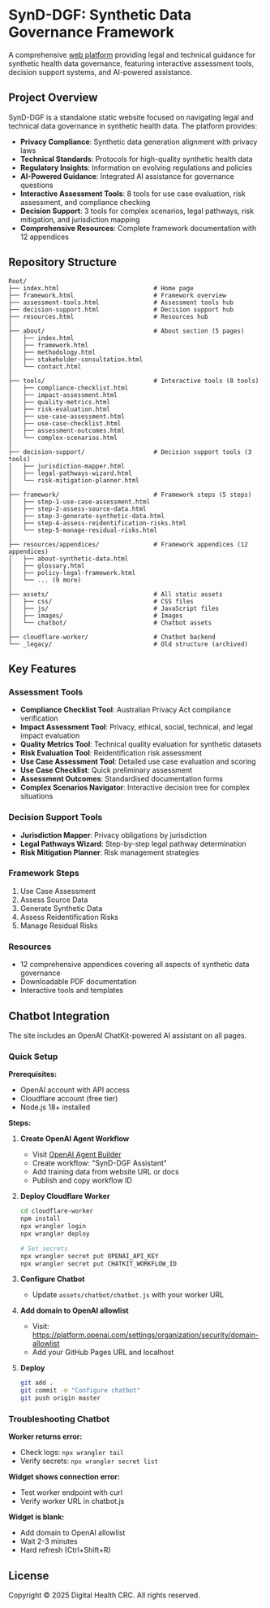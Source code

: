 # SynD-DGF: Synthetic Data Governance Framework

A comprehensive [web platform](https://digitalhealthcrc.github.io/SynD-DGF/) providing legal and technical guidance for synthetic health data governance, featuring interactive assessment tools, decision support systems, and AI-powered assistance.

## Project Overview

SynD-DGF is a standalone static website focused on navigating legal and technical data governance in synthetic health data. The platform provides:

- **Privacy Compliance**: Synthetic data generation alignment with privacy laws
- **Technical Standards**: Protocols for high-quality synthetic health data
- **Regulatory Insights**: Information on evolving regulations and policies
- **AI-Powered Guidance**: Integrated AI assistance for governance questions
- **Interactive Assessment Tools**: 8 tools for use case evaluation, risk assessment, and compliance checking
- **Decision Support**: 3 tools for complex scenarios, legal pathways, risk mitigation, and jurisdiction mapping
- **Comprehensive Resources**: Complete framework documentation with 12 appendices

## Repository Structure

```
Root/
├── index.html                          # Home page
├── framework.html                      # Framework overview
├── assessment-tools.html               # Assessment tools hub
├── decision-support.html               # Decision support hub
├── resources.html                      # Resources hub
│
├── about/                              # About section (5 pages)
│   ├── index.html
│   ├── framework.html
│   ├── methodology.html
│   ├── stakeholder-consultation.html
│   └── contact.html
│
├── tools/                              # Interactive tools (8 tools)
│   ├── compliance-checklist.html
│   ├── impact-assessment.html
│   ├── quality-metrics.html
│   ├── risk-evaluation.html
│   ├── use-case-assessment.html
│   ├── use-case-checklist.html
│   ├── assessment-outcomes.html
│   └── complex-scenarios.html
│
├── decision-support/                   # Decision support tools (3 tools)
│   ├── jurisdiction-mapper.html
│   ├── legal-pathways-wizard.html
│   └── risk-mitigation-planner.html
│
├── framework/                          # Framework steps (5 steps)
│   ├── step-1-use-case-assessment.html
│   ├── step-2-assess-source-data.html
│   ├── step-3-generate-synthetic-data.html
│   ├── step-4-assess-reidentification-risks.html
│   └── step-5-manage-residual-risks.html
│
├── resources/appendices/               # Framework appendices (12 appendices)
│   ├── about-synthetic-data.html
│   ├── glossary.html
│   ├── policy-legal-framework.html
│   └── ... (9 more)
│
├── assets/                             # All static assets
│   ├── css/                            # CSS files
│   ├── js/                             # JavaScript files
│   ├── images/                         # Images
│   └── chatbot/                        # Chatbot assets
│
├── cloudflare-worker/                  # Chatbot backend
└── _legacy/                            # Old structure (archived)
```

## Key Features

### Assessment Tools
- **Compliance Checklist Tool**: Australian Privacy Act compliance verification
- **Impact Assessment Tool**: Privacy, ethical, social, technical, and legal impact evaluation
- **Quality Metrics Tool**: Technical quality evaluation for synthetic datasets
- **Risk Evaluation Tool**: Reidentification risk assessment
- **Use Case Assessment Tool**: Detailed use case evaluation and scoring
- **Use Case Checklist**: Quick preliminary assessment
- **Assessment Outcomes**: Standardised documentation forms
- **Complex Scenarios Navigator**: Interactive decision tree for complex situations

### Decision Support Tools
- **Jurisdiction Mapper**: Privacy obligations by jurisdiction
- **Legal Pathways Wizard**: Step-by-step legal pathway determination
- **Risk Mitigation Planner**: Risk management strategies

### Framework Steps
1. Use Case Assessment
2. Assess Source Data
3. Generate Synthetic Data
4. Assess Reidentification Risks
5. Manage Residual Risks

### Resources
- 12 comprehensive appendices covering all aspects of synthetic data governance
- Downloadable PDF documentation
- Interactive tools and templates


## Chatbot Integration

The site includes an OpenAI ChatKit-powered AI assistant on all pages.

### Quick Setup 

**Prerequisites:**
- OpenAI account with API access
- Cloudflare account (free tier)
- Node.js 18+ installed

**Steps:**

1. **Create OpenAI Agent Workflow** 
   - Visit [OpenAI Agent Builder](https://platform.openai.com/agent-builder)
   - Create workflow: "SynD-DGF Assistant"
   - Add training data from website URL or docs
   - Publish and copy workflow ID

2. **Deploy Cloudflare Worker** 
   ```bash
   cd cloudflare-worker
   npm install
   npx wrangler login
   npx wrangler deploy

   # Set secrets
   npx wrangler secret put OPENAI_API_KEY
   npx wrangler secret put CHATKIT_WORKFLOW_ID
   ```

3. **Configure Chatbot** 
   - Update `assets/chatbot/chatbot.js` with your worker URL

4. **Add domain to OpenAI allowlist**
   - Visit: https://platform.openai.com/settings/organization/security/domain-allowlist
   - Add your GitHub Pages URL and localhost

5. **Deploy** 
   ```bash
   git add .
   git commit -m "Configure chatbot"
   git push origin master
   ```

### Troubleshooting Chatbot

**Worker returns error:**
- Check logs: `npx wrangler tail`
- Verify secrets: `npx wrangler secret list`

**Widget shows connection error:**
- Test worker endpoint with curl
- Verify worker URL in chatbot.js

**Widget is blank:**
- Add domain to OpenAI allowlist
- Wait 2-3 minutes
- Hard refresh (Ctrl+Shift+R)


## License

Copyright © 2025 Digital Health CRC. All rights reserved.
